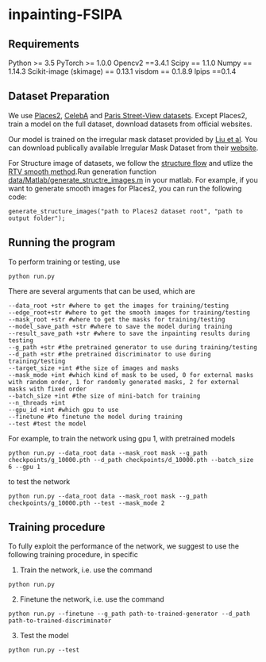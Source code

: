 # inpainting-FSIPA
## Requirements
Python >= 3.5
PyTorch >= 1.0.0
Opencv2 ==3.4.1
Scipy == 1.1.0
Numpy == 1.14.3
Scikit-image (skimage) == 0.13.1
visdom == 0.1.8.9
lpips ==0.1.4
## Dataset Preparation
We use [Places2](http://places2.csail.mit.edu/download.html), [CelebA](http://mmlab.ie.cuhk.edu.hk/projects/CelebA.html) and [Paris Street-View datasets](https://github.com/pathak22/context-encoder). Except Places2, train a model on the full dataset, download datasets from official websites.

Our model is trained on the irregular mask dataset provided by [Liu et al](https://arxiv.org/abs/1804.07723). You can download publically available Irregular Mask Dataset from their [website](https://nv-adlr.github.io/publication/partialconv-inpainting).

For Structure image of datasets, we follow the [structure flow](https://github.com/RenYurui/StructureFlow) and utlize the [RTV smooth method](http://www.cse.cuhk.edu.hk/~leojia/projects/texturesep/).Run generation function [data/Matlab/generate_structre_images.m](https://github.com/KumapowerLIU/Rethinking-Inpainting-MEDFE/blob/master/data/Matlab/generate_structure_images.m) in your matlab. For example, if you want to generate smooth images for Places2, you can run the following code:
```
generate_structure_images("path to Places2 dataset root", "path to output folder");
```
## Running the program
To perform training or testing, use 
```
python run.py
```
There are several arguments that can be used, which are
```
--data_root +str #where to get the images for training/testing
--edge_root+str #where to get the smooth images for training/testing
--mask_root +str #where to get the masks for training/testing
--model_save_path +str #where to save the model during training
--result_save_path +str #where to save the inpainting results during testing
--g_path +str #the pretrained generator to use during training/testing
--d_path +str #the pretrained discriminator to use during training/testing
--target_size +int #the size of images and masks
--mask_mode +int #which kind of mask to be used, 0 for external masks with random order, 1 for randomly generated masks, 2 for external masks with fixed order
--batch_size +int #the size of mini-batch for training
--n_threads +int
--gpu_id +int #which gpu to use
--finetune #to finetune the model during training
--test #test the model
```
For example, to train the network using gpu 1, with pretrained models
```
python run.py --data_root data --mask_root mask --g_path checkpoints/g_10000.pth --d_path checkpoints/d_10000.pth --batch_size 6 --gpu 1
```
to test the network
```
python run.py --data_root data --mask_root mask --g_path checkpoints/g_10000.pth --test --mask_mode 2
```
## Training procedure
To fully exploit the performance of the network, we suggest to use the following training procedure, in specific
1. Train the network, i.e. use the command
```
python run.py
```
2. Finetune the network, i.e. use the command
```
python run.py --finetune --g_path path-to-trained-generator --d_path path-to-trained-discriminator
```
3. Test the model
```
python run.py --test
```
